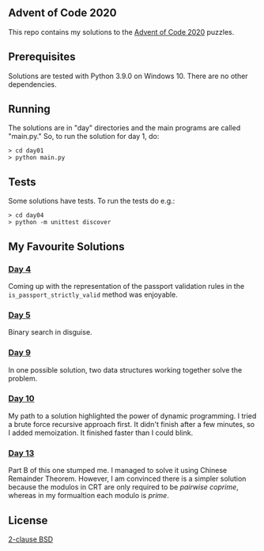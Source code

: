 ## Advent of Code 2020

This repo contains my solutions to the [Advent of Code 2020](http://adventofcode.com/2020) puzzles.

## Prerequisites

Solutions are tested with Python 3.9.0 on Windows 10. There are no other dependencies.

## Running

The solutions are in "day" directories and the main programs are called "main.py." So, to run the solution for day 1, do:

```
> cd day01
> python main.py
```

## Tests

Some solutions have tests. To run the tests do e.g.:

```
> cd day04
> python -m unittest discover
```

## My Favourite Solutions

### [Day 4](https://adventofcode.com/2020/day/4)

Coming up with the representation of the passport validation rules in the `is_passport_strictly_valid` method was enjoyable.

### [Day 5](https://adventofcode.com/2020/day/5)

Binary search in disguise.

### [Day 9](https://adventofcode.com/2020/day/9)

In one possible solution, two data structures working together solve the problem.

### [Day 10](https://adventofcode.com/2020/day/10)

My path to a solution highlighted the power of dynamic programming. I tried a brute force recursive approach first. It didn't finish after a few minutes, so I added memoization. It finished faster than I could blink.

### [Day 13](https://adventofcode.com/2020/day/10)

Part B of this one stumped me. I managed to solve it using Chinese Remainder Theorem. However, I am convinced there is a simpler solution because the modulos in CRT are only required to be *pairwise coprime*, whereas in my formualtion each modulo is *prime*.

## License

[2-clause BSD](https://opensource.org/licenses/BSD-2-Clause)
